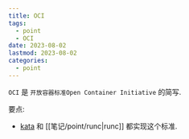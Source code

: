 ```yaml
---
title: OCI
tags:
  - point
  - OCI
date: 2023-08-02
lastmod: 2023-08-02
categories:
  - point
---
```


`OCI` 是 `开放容器标准Open Container Initiative` 的简写.

要点:

- [kata](https://github.com/kata-containers/kata-containers) 和 [[笔记/point/runc|runc]] 都实现这个标准.
